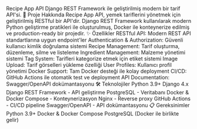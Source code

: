 Recipe App API
Django REST Framework ile geliştirilmiş modern bir tarif API'si.
🚀 Proje Hakkında
Recipe App API, yemek tariflerini yönetmek için geliştirilmiş RESTful bir API'dir. Django REST Framework kullanılarak modern Python geliştirme pratikleri ile oluşturulmuş, Docker ile konteynerize edilmiş ve production-ready bir projedir.
✨ Özellikler
RESTful API: Modern REST API standartlarına uygun endpoint'ler
Authentication & Authorization: Güvenli kullanıcı kimlik doğrulama sistemi
Recipe Management: Tarif oluşturma, düzenleme, silme ve listeleme
Ingredient Management: Malzeme yönetimi sistemi
Tag System: Tarifleri kategorize etmek için etiket sistemi
Image Upload: Tarif görselleri yükleme özelliği
User Profiles: Kullanıcı profil yönetimi
Docker Support: Tam Docker desteği ile kolay deployment
CI/CD: GitHub Actions ile otomatik test ve deployment
API Documentation: Swagger/OpenAPI dokümantasyonu
🛠️ Teknolojiler
Python 3.9+
Django 4.x
Django REST Framework - API geliştirme
PostgreSQL - Veritabanı
Docker & Docker Compose - Konteynerizasyon
Nginx - Reverse proxy
GitHub Actions - CI/CD pipeline
Swagger/OpenAPI - API dokümantasyonu
📋 Gereksinimler
Python 3.9+
Docker & Docker Compose
PostgreSQL (Docker ile birlikte gelir)
